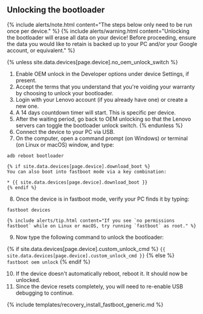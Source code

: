 ## Unlocking the bootloader

{% include alerts/note.html content="The steps below only need to be run once per device." %}
{% include alerts/warning.html content="Unlocking the bootloader will erase all data on your device!
Before proceeding, ensure the data you would like to retain is backed up to your PC and/or your Google account, or equivalent." %}

{% unless site.data.devices[page.device].no_oem_unlock_switch %}
1. Enable OEM unlock in the Developer options under device Settings, if present.
2. Accept the terms that you understand that you're voiding your warranty by choosing to unlock your bootloader.
3. Login with your Lenovo account (if you already have one) or create a new one.
4. A 14 days countdown timer will start. This is specific per device.
5. After the waiting period, go back to OEM unlocking so that the Lenovo servers can toggle the bootloader unlock switch.
{% endunless %}
6. Connect the device to your PC via USB.
7. On the computer, open a command prompt (on Windows) or terminal (on Linux or macOS) window, and type:
```
adb reboot bootloader
```
    {% if site.data.devices[page.device].download_boot %}
    You can also boot into fastboot mode via a key combination:

    * {{ site.data.devices[page.device].download_boot }}
    {% endif %}
8. Once the device is in fastboot mode, verify your PC finds it by typing:
```
fastboot devices
```
    {% include alerts/tip.html content="If you see `no permissions fastboot` while on Linux or macOS, try running `fastboot` as root." %}
9. Now type the following command to unlock the bootloader:

{% if site.data.devices[page.device].custom_unlock_cmd %}
    ```
{{ site.data.devices[page.device].custom_unlock_cmd }}
    ```
{% else %}
    ```
fastboot oem unlock
    ```
{% endif %}

10. If the device doesn't automatically reboot, reboot it. It should now be unlocked.
11. Since the device resets completely, you will need to re-enable USB debugging to continue.

{% include templates/recovery_install_fastboot_generic.md %}
